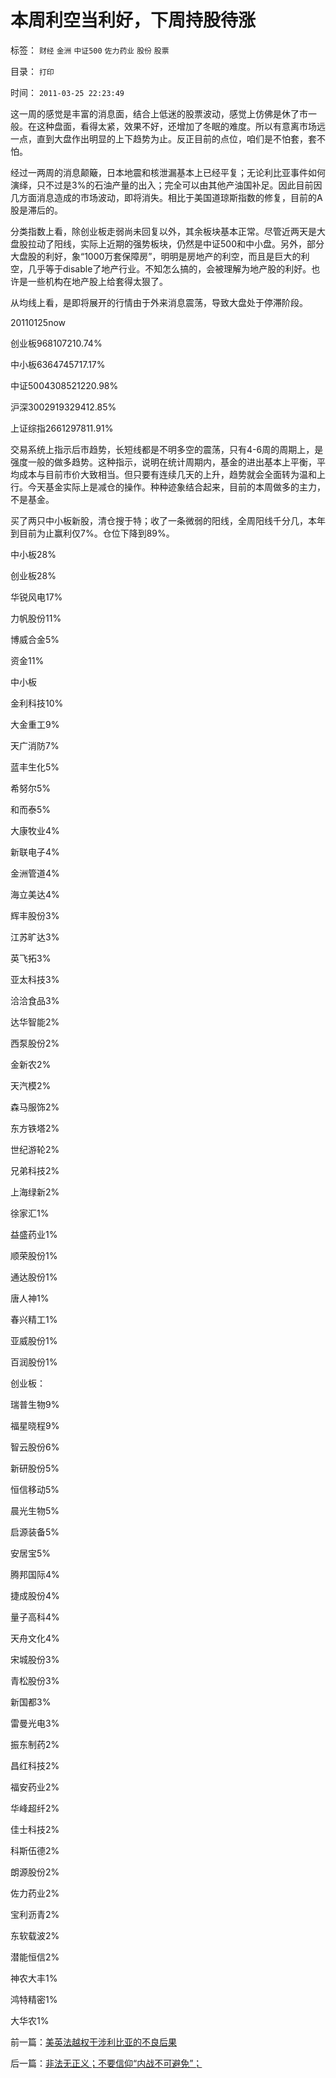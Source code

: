 # 本周利空当利好，下周持股待涨

标签： `财经` `金洲` `中证500` `佐力药业` `股份` `股票` 

目录： `打印`

时间： `2011-03-25 22:23:49`

这一周的感觉是丰富的消息面，结合上低迷的股票波动，感觉上仿佛是休了市一般。在这种盘面，看得太紧，效果不好，还增加了冬眠的难度。所以有意离市场远一点，直到大盘作出明显的上下趋势为止。反正目前的点位，咱们是不怕套，套不怕。

经过一两周的消息颠簸，日本地震和核泄漏基本上已经平复；无论利比亚事件如何演绎，只不过是3%的石油产量的出入；完全可以由其他产油国补足。因此目前因几方面消息造成的市场波动，即将消失。相比于美国道琼斯指数的修复，目前的A股是滞后的。

分类指数上看，除创业板走弱尚未回复以外，其余板块基本正常。尽管近两天是大盘股拉动了阳线，实际上近期的强势板块，仍然是中证500和中小盘。另外，部分大盘股的利好，象“1000万套保障房”，明明是房地产的利空，而且是巨大的利空，几乎等于disable了地产行业。不知怎么搞的，会被理解为地产股的利好。也许是一些机构在地产股上给套得太狠了。

从均线上看，是即将展开的行情由于外来消息震荡，导致大盘处于停滞阶段。

20110125now

创业板968107210.74%

中小板6364745717.17%

中证5004308521220.98%

沪深3002919329412.85%

上证综指2661297811.91%

交易系统上指示后市趋势，长短线都是不明多空的震荡，只有4-6周的周期上，是强度一般的做多趋势。这种指示，说明在统计周期内，基金的进出基本上平衡，平均成本与目前市价大致相当。但只要有连续几天的上升，趋势就会全面转为温和上行。今天基金实际上是减仓的操作。种种迹象结合起来，目前的本周做多的主力，不是基金。

买了两只中小板新股，清仓搜于特；收了一条微弱的阳线，全周阳线千分几，本年到目前为止赢利仅7%。仓位下降到89%。

中小板28%

创业板28%

华锐风电17%

力帆股份11%

博威合金5%

资金11%

中小板

金利科技10%

大金重工9%

天广消防7%

蓝丰生化5%

希努尔5%

和而泰5%

大康牧业4%

新联电子4%

金洲管道4%

海立美达4%

辉丰股份3%

江苏旷达3%

英飞拓3%

亚太科技3%

洽洽食品3%

达华智能2%

西泵股份2%

金新农2%

天汽模2%

森马服饰2%

东方铁塔2%

世纪游轮2%

兄弟科技2%

上海绿新2%

徐家汇1%

益盛药业1%

顺荣股份1%

通达股份1%

唐人神1%

春兴精工1%

亚威股份1%

百润股份1%

创业板：

瑞普生物9%

福星晓程9%

智云股份6%

新研股份5%

恒信移动5%

晨光生物5%

启源装备5%

安居宝5%

腾邦国际4%

捷成股份4%

量子高科4%

天舟文化4%

宋城股份3%

青松股份3%

新国都3%

雷曼光电3%

振东制药2%

昌红科技2%

福安药业2%

华峰超纤2%

佳士科技2%

科斯伍德2%

朗源股份2%

佐力药业2%

宝利沥青2%

东软载波2%

潜能恒信2%

神农大丰1%

鸿特精密1%

大华农1%



前一篇：[美英法越权干涉利比亚的不良后果](../../../2011/3/24/美英法越权干涉利比亚的不良后果.md)

后一篇：[非法无正义；不要信仰“内战不可避免”；](../../../2011/3/25/非法无正义；不要信仰“内战不可避免”；.md)